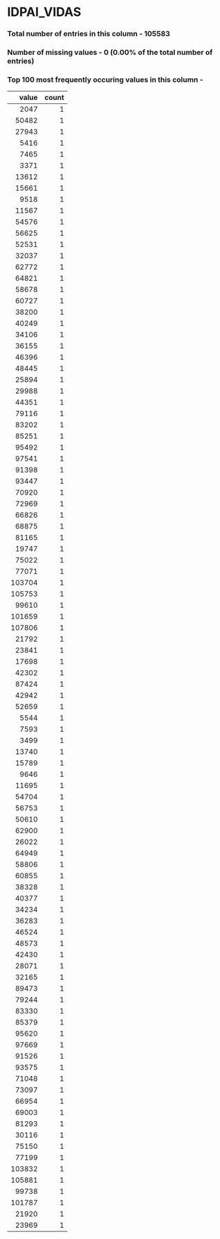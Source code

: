 
# IDPAI_VIDAS

### Total number of entries in this column - 105583

### Number of missing values - 0 (0.00% of the total number of entries)

### Top 100 most frequently occuring values in this column -

|   value |   count |
|--------:|--------:|
|    2047 |       1 |
|   50482 |       1 |
|   27943 |       1 |
|    5416 |       1 |
|    7465 |       1 |
|    3371 |       1 |
|   13612 |       1 |
|   15661 |       1 |
|    9518 |       1 |
|   11567 |       1 |
|   54576 |       1 |
|   56625 |       1 |
|   52531 |       1 |
|   32037 |       1 |
|   62772 |       1 |
|   64821 |       1 |
|   58678 |       1 |
|   60727 |       1 |
|   38200 |       1 |
|   40249 |       1 |
|   34106 |       1 |
|   36155 |       1 |
|   46396 |       1 |
|   48445 |       1 |
|   25894 |       1 |
|   29988 |       1 |
|   44351 |       1 |
|   79116 |       1 |
|   83202 |       1 |
|   85251 |       1 |
|   95492 |       1 |
|   97541 |       1 |
|   91398 |       1 |
|   93447 |       1 |
|   70920 |       1 |
|   72969 |       1 |
|   66826 |       1 |
|   68875 |       1 |
|   81165 |       1 |
|   19747 |       1 |
|   75022 |       1 |
|   77071 |       1 |
|  103704 |       1 |
|  105753 |       1 |
|   99610 |       1 |
|  101659 |       1 |
|  107806 |       1 |
|   21792 |       1 |
|   23841 |       1 |
|   17698 |       1 |
|   42302 |       1 |
|   87424 |       1 |
|   42942 |       1 |
|   52659 |       1 |
|    5544 |       1 |
|    7593 |       1 |
|    3499 |       1 |
|   13740 |       1 |
|   15789 |       1 |
|    9646 |       1 |
|   11695 |       1 |
|   54704 |       1 |
|   56753 |       1 |
|   50610 |       1 |
|   62900 |       1 |
|   26022 |       1 |
|   64949 |       1 |
|   58806 |       1 |
|   60855 |       1 |
|   38328 |       1 |
|   40377 |       1 |
|   34234 |       1 |
|   36283 |       1 |
|   46524 |       1 |
|   48573 |       1 |
|   42430 |       1 |
|   28071 |       1 |
|   32165 |       1 |
|   89473 |       1 |
|   79244 |       1 |
|   83330 |       1 |
|   85379 |       1 |
|   95620 |       1 |
|   97669 |       1 |
|   91526 |       1 |
|   93575 |       1 |
|   71048 |       1 |
|   73097 |       1 |
|   66954 |       1 |
|   69003 |       1 |
|   81293 |       1 |
|   30116 |       1 |
|   75150 |       1 |
|   77199 |       1 |
|  103832 |       1 |
|  105881 |       1 |
|   99738 |       1 |
|  101787 |       1 |
|   21920 |       1 |
|   23969 |       1 |
